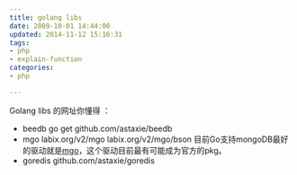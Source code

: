 ```yaml
---
title: golang libs
date: 2009-10-01 14:44:00
updated: 2014-11-12 15:16:31
tags: 
- php
- explain-function
categories: 
- php

---
```

Golang libs 的网址你懂得 ：

- beedb  go get github.com/astaxie/beedb
- mgo    labix.org/v2/mgo labix.org/v2/mgo/bson
目前Go支持mongoDB最好的驱动就是[mgo](http://labix.org/mgo)，这个驱动目前最有可能成为官方的pkg。
- goredis github.com/astaxie/goredis